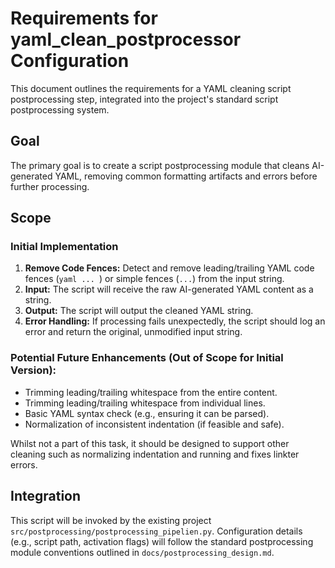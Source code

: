 # Requirements for yaml_clean_postprocessor Configuration

This document outlines the requirements for a YAML cleaning script postprocessing step, integrated into the project's standard script postprocessing system.

## Goal

The primary goal is to create a script postprocessing module that cleans AI-generated YAML, removing common formatting artifacts and errors before further processing.

## Scope

### Initial Implementation

1. **Remove Code Fences:** Detect and remove leading/trailing YAML code fences (```yaml ... ```) or simple fences (``` ... ```) from the input string.
2. **Input:** The script will receive the raw AI-generated YAML content as a string.
3. **Output:** The script will output the cleaned YAML string.
4. **Error Handling:** If processing fails unexpectedly, the script should log an error and return the original, unmodified input string.

### Potential Future Enhancements (Out of Scope for Initial Version):

* Trimming leading/trailing whitespace from the entire content.
* Trimming leading/trailing whitespace from individual lines.
* Basic YAML syntax check (e.g., ensuring it can be parsed).
* Normalization of inconsistent indentation (if feasible and safe).

Whilst not a part of this task, it should be designed to support other cleaning such as normalizing indentation and running and fixes linkter errors.

## Integration

This script will be invoked by the existing project `src/postprocessing/postprocessing_pipelien.py`. Configuration details (e.g., script path, activation flags) will follow the standard postprocessing module conventions outlined in `docs/postprocessing_design.md`.
